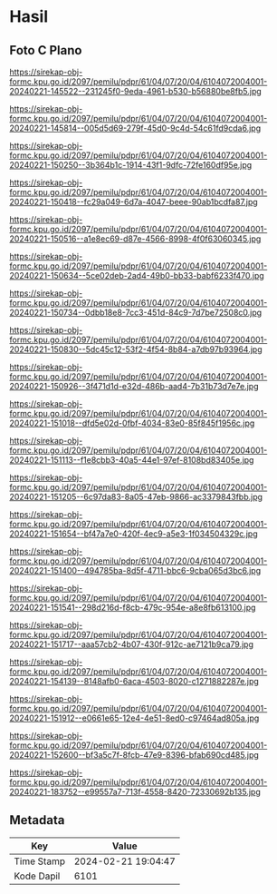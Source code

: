 # Hasil

## Foto C Plano

https://sirekap-obj-formc.kpu.go.id/2097/pemilu/pdpr/61/04/07/20/04/6104072004001-20240221-145522--231245f0-9eda-4961-b530-b56880be8fb5.jpg

https://sirekap-obj-formc.kpu.go.id/2097/pemilu/pdpr/61/04/07/20/04/6104072004001-20240221-145814--005d5d69-279f-45d0-9c4d-54c61fd9cda6.jpg

https://sirekap-obj-formc.kpu.go.id/2097/pemilu/pdpr/61/04/07/20/04/6104072004001-20240221-150250--3b364b1c-1914-43f1-9dfc-72fe160df95e.jpg

https://sirekap-obj-formc.kpu.go.id/2097/pemilu/pdpr/61/04/07/20/04/6104072004001-20240221-150418--fc29a049-6d7a-4047-beee-90ab1bcdfa87.jpg

https://sirekap-obj-formc.kpu.go.id/2097/pemilu/pdpr/61/04/07/20/04/6104072004001-20240221-150516--a1e8ec69-d87e-4566-8998-4f0f63060345.jpg

https://sirekap-obj-formc.kpu.go.id/2097/pemilu/pdpr/61/04/07/20/04/6104072004001-20240221-150634--5ce02deb-2ad4-49b0-bb33-babf6233f470.jpg

https://sirekap-obj-formc.kpu.go.id/2097/pemilu/pdpr/61/04/07/20/04/6104072004001-20240221-150734--0dbb18e8-7cc3-451d-84c9-7d7be72508c0.jpg

https://sirekap-obj-formc.kpu.go.id/2097/pemilu/pdpr/61/04/07/20/04/6104072004001-20240221-150830--5dc45c12-53f2-4f54-8b84-a7db97b93964.jpg

https://sirekap-obj-formc.kpu.go.id/2097/pemilu/pdpr/61/04/07/20/04/6104072004001-20240221-150926--3f471d1d-e32d-486b-aad4-7b31b73d7e7e.jpg

https://sirekap-obj-formc.kpu.go.id/2097/pemilu/pdpr/61/04/07/20/04/6104072004001-20240221-151018--dfd5e02d-0fbf-4034-83e0-85f845f1956c.jpg

https://sirekap-obj-formc.kpu.go.id/2097/pemilu/pdpr/61/04/07/20/04/6104072004001-20240221-151113--f1e8cbb3-40a5-44e1-97ef-8108bd83405e.jpg

https://sirekap-obj-formc.kpu.go.id/2097/pemilu/pdpr/61/04/07/20/04/6104072004001-20240221-151205--6c97da83-8a05-47eb-9866-ac3379843fbb.jpg

https://sirekap-obj-formc.kpu.go.id/2097/pemilu/pdpr/61/04/07/20/04/6104072004001-20240221-151654--bf47a7e0-420f-4ec9-a5e3-1f034504329c.jpg

https://sirekap-obj-formc.kpu.go.id/2097/pemilu/pdpr/61/04/07/20/04/6104072004001-20240221-151400--494785ba-8d5f-4711-bbc6-9cba065d3bc6.jpg

https://sirekap-obj-formc.kpu.go.id/2097/pemilu/pdpr/61/04/07/20/04/6104072004001-20240221-151541--298d216d-f8cb-479c-954e-a8e8fb613100.jpg

https://sirekap-obj-formc.kpu.go.id/2097/pemilu/pdpr/61/04/07/20/04/6104072004001-20240221-151717--aaa57cb2-4b07-430f-912c-ae7121b9ca79.jpg

https://sirekap-obj-formc.kpu.go.id/2097/pemilu/pdpr/61/04/07/20/04/6104072004001-20240221-154139--8148afb0-6aca-4503-8020-c1271882287e.jpg

https://sirekap-obj-formc.kpu.go.id/2097/pemilu/pdpr/61/04/07/20/04/6104072004001-20240221-151912--e0661e65-12e4-4e51-8ed0-c97464ad805a.jpg

https://sirekap-obj-formc.kpu.go.id/2097/pemilu/pdpr/61/04/07/20/04/6104072004001-20240221-152600--bf3a5c7f-8fcb-47e9-8396-bfab690cd485.jpg

https://sirekap-obj-formc.kpu.go.id/2097/pemilu/pdpr/61/04/07/20/04/6104072004001-20240221-183752--e99557a7-713f-4558-8420-72330692b135.jpg


## Metadata

| Key        | Value               |
| ---------- | ------------------- |
| Time Stamp | 2024-02-21 19:04:47 |
| Kode Dapil | 6101                |



